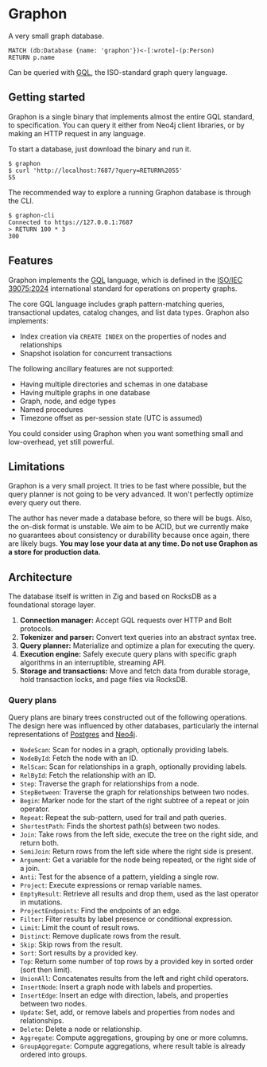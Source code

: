 # Graphon

A very small graph database.

```gql
MATCH (db:Database {name: 'graphon'})<-[:wrote]-(p:Person)
RETURN p.name
```

Can be queried with [GQL](https://www.iso.org/standard/76120.html), the ISO-standard graph query language.

## Getting started

Graphon is a single binary that implements almost the entire GQL standard, to specification. You can query it either from Neo4j client libraries, or by making an HTTP request in any language.

To start a database, just download the binary and run it.

```sh-session
$ graphon
$ curl 'http://localhost:7687/?query=RETURN%2055'
55
```

The recommended way to explore a running Graphon database is through the CLI.

```sh-session
$ graphon-cli
Connected to https://127.0.0.1:7687
> RETURN 100 * 3
300
```

## Features

Graphon implements the [GQL](https://www.gqlstandards.org/home) language, which is defined in the [ISO/IEC 39075:2024](https://www.iso.org/standard/76120.html) international standard for operations on property graphs.

The core GQL language includes graph pattern-matching queries, transactional updates, catalog changes, and list data types. Graphon also implements:

- Index creation via `CREATE INDEX` on the properties of nodes and relationships
- Snapshot isolation for concurrent transactions

The following ancillary features are not supported:

- Having multiple directories and schemas in one database
- Having multiple graphs in one database
- Graph, node, and edge types
- Named procedures
- Timezone offset as per-session state (UTC is assumed)

You could consider using Graphon when you want something small and low-overhead, yet still powerful.

## Limitations

Graphon is a very small project. It tries to be fast where possible, but the query planner is not going to be very advanced. It won't perfectly optimize every query out there.

The author has never made a database before, so there will be bugs. Also, the on-disk format is unstable. We aim to be ACID, but we currently make no guarantees about consistency or durabillity because once again, there are likely bugs. **You may lose your data at any time. Do not use Graphon as a store for production data.**

## Architecture

The database itself is written in Zig and based on RocksDB as a foundational storage layer.

1. **Connection manager:** Accept GQL requests over HTTP and Bolt protocols.
2. **Tokenizer and parser:** Convert text queries into an abstract syntax tree.
3. **Query planner:** Materialize and optimize a plan for executing the query.
4. **Execution engine:** Safely execute query plans with specific graph algorithms in an interruptible, streaming API.
5. **Storage and transactions:** Move and fetch data from durable storage, hold transaction locks, and page files via RocksDB.

### Query plans

Query plans are binary trees constructed out of the following operations. The design here was influenced by other databases, particularly the internal representations of [Postgres](https://github.com/postgres/postgres/blob/REL_16_3/src/backend/commands/explain.c#L1177-L1180) and [Neo4j](https://neo4j.com/docs/cypher-manual/current/planning-and-tuning/operators/operators-detail/).

- `NodeScan`: Scan for nodes in a graph, optionally providing labels.
- `NodeById`: Fetch the node with an ID.
- `RelScan`: Scan for relationships in a graph, optionally providing labels.
- `RelById`: Fetch the relationship with an ID.
- `Step`: Traverse the graph for relationships from a node.
- `StepBetween`: Traverse the graph for relationships between two nodes.
- `Begin`: Marker node for the start of the right subtree of a repeat or join operator.
- `Repeat`: Repeat the sub-pattern, used for trail and path queries.
- `ShortestPath`: Finds the shortest path(s) between two nodes.
- `Join`: Take rows from the left side, execute the tree on the right side, and return both.
- `SemiJoin`: Return rows from the left side where the right side is present.
- `Argument`: Get a variable for the node being repeated, or the right side of a join.
- `Anti`: Test for the absence of a pattern, yielding a single row.
- `Project`: Execute expressions or remap variable names.
- `EmptyResult`: Retrieve all results and drop them, used as the last operator in mutations.
- `ProjectEndpoints`: Find the endpoints of an edge.
- `Filter`: Filter results by label presence or conditional expression.
- `Limit`: Limit the count of result rows.
- `Distinct`: Remove duplicate rows from the result.
- `Skip`: Skip rows from the result.
- `Sort`: Sort results by a provided key.
- `Top`: Return some number of top rows by a provided key in sorted order (sort then limit).
- `UnionAll`: Concatenates results from the left and right child operators.
- `InsertNode`: Insert a graph node with labels and properties.
- `InsertEdge`: Insert an edge with direction, labels, and properties between two nodes.
- `Update`: Set, add, or remove labels and properties from nodes and relationships.
- `Delete`: Delete a node or relationship.
- `Aggregate`: Compute aggregations, grouping by one or more columns.
- `GroupAggregate`: Compute aggregations, where result table is already ordered into groups.
